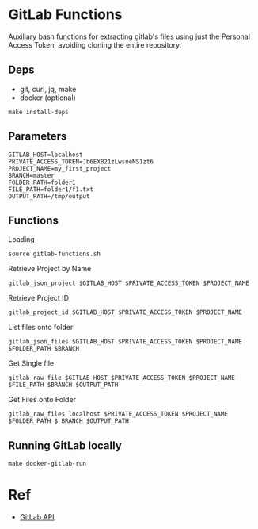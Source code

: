 # GitLab Functions

Auxiliary bash functions for extracting gitlab's files using just the Personal Access Token, avoiding cloning the entire repository.

## Deps

* git, curl, jq, make
* docker (optional)

```
make install-deps
```

## Parameters

    GITLAB_HOST=localhost
    PRIVATE_ACCESS_TOKEN=Jb6EXB21zLwsneNS1zt6
    PROJECT_NAME=my_first_project
    BRANCH=master
    FOLDER_PATH=folder1
    FILE_PATH=folder1/f1.txt
    OUTPUT_PATH=/tmp/output

## Functions

Loading

    source gitlab-functions.sh

Retrieve Project by Name

    gitlab_json_project $GITLAB_HOST $PRIVATE_ACCESS_TOKEN $PROJECT_NAME

Retrieve Project ID

    gitlab_project_id $GITLAB_HOST $PRIVATE_ACCESS_TOKEN $PROJECT_NAME

List files onto folder

    gitlab_json_files $GITLAB_HOST $PRIVATE_ACCESS_TOKEN $PROJECT_NAME $FOLDER_PATH $BRANCH

Get Single file

    gitlab_raw_file $GITLAB_HOST $PRIVATE_ACCESS_TOKEN $PROJECT_NAME $FILE_PATH $BRANCH $OUTPUT_PATH

Get Files onto Folder

    gitlab_raw_files localhost $PRIVATE_ACCESS_TOKEN $PROJECT_NAME $FOLDER_PATH $ BRANCH $OUTPUT_PATH


## Running GitLab locally

    make docker-gitlab-run

# Ref

* [GitLab API](https://docs.gitlab.com/ee/api/README.html)
